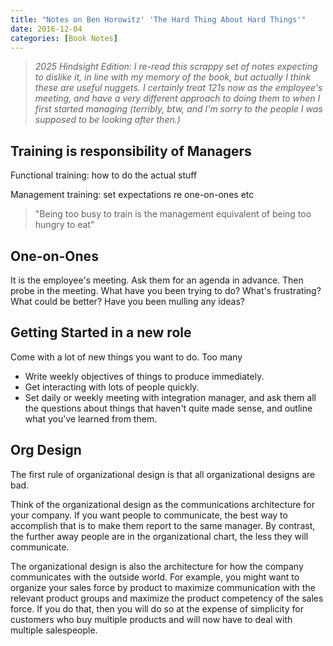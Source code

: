 ```yaml
---
title: "Notes on Ben Horowitz' 'The Hard Thing About Hard Things'"
date: 2016-12-04
categories: [Book Notes]
---
```

> _2025 Hindsight Edition: I re-read this scrappy set of notes expecting to dislike it, in line with my memory of the book, but actually I think these are useful nuggets. I certainly treat 121s now as the employee's meeting, and have a very different approach to doing them to when I first started managing (terribly, btw, and I'm sorry to the people I was supposed to be looking after then.)_

## Training is responsibility of Managers

Functional training: how to do the actual stuff

Management training: set expectations re one-on-ones etc

> "Being too busy to train is the management equivalent of being too hungry to eat"

## One-on-Ones
It is the employee's meeting. Ask them for an agenda in advance. Then probe in the meeting. What have you been trying to do? What's frustrating? What could be better? Have you been mulling any ideas?

## Getting Started in a new role
Come with a lot of new things you want to do. Too many
- Write weekly objectives of things to produce immediately.
- Get interacting with lots of people quickly.
- Set daily or weekly meeting with integration manager, and ask them all the questions about things that haven't quite made sense, and outline what you've learned from them.

## Org Design
The first rule of organizational design is that all organizational designs are bad.

Think of the organizational design as the communications architecture for your company. If you want people to communicate, the best way to accomplish that is to make them report to the same manager. By contrast, the further away people are in the organizational chart, the less they will communicate.


The organizational design is also the architecture for how the company communicates with the outside world. For example, you might want to organize your sales force by product to maximize communication with the relevant product groups and maximize the product competency of the sales force. If you do that, then you will do so at the expense of simplicity for customers who buy multiple products and will now have to deal with multiple salespeople.
